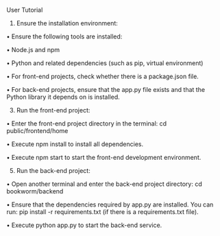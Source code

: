 User Tutorial
1. Ensure the installation environment:
   
• Ensure the following tools are installed:

• Node.js and npm

• Python and related dependencies (such as pip, virtual environment)

• For front-end projects, check whether there is a package.json file.

• For back-end projects, ensure that the app.py file exists and that the Python library it depends on is installed.

3. Run the front-end project:
   
• Enter the front-end project directory in the terminal: cd public/frontend/home

• Execute npm install to install all dependencies.

• Execute npm start to start the front-end development environment.

5. Run the back-end project:
   
• Open another terminal and enter the back-end project directory: cd bookworm/backend

• Ensure that the dependencies required by app.py are installed. You can run: pip install -r requirements.txt (if there is a requirements.txt file).

• Execute python app.py to start the back-end service.
